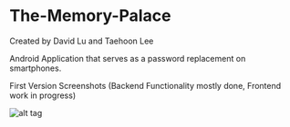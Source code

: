 # The-Memory-Palace

Created by David Lu and Taehoon Lee

Android Application that serves as a password replacement on smartphones.

First Version Screenshots (Backend Functionality mostly done, Frontend work in progress)

![alt tag](http://imgur.com/LQam63u)
